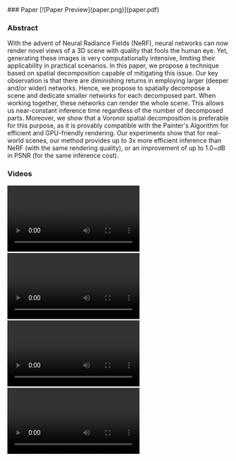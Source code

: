 <link rel="stylesheet" href="style.css">
### Paper
[![Paper Preview](paper.png)](paper.pdf)

### Abstract

With the advent of Neural Radiance Fields (NeRF), neural networks can now render novel views of a 3D scene with quality that fools the human eye. Yet, generating these images is very computationally intensive, limiting their applicability in practical scenarios. In this paper, we propose a technique based on spatial decomposition capable of mitigating this issue. Our key observation is that there are diminishing returns in employing larger (deeper and/or wider) networks. Hence, we propose to spatially decompose a scene and dedicate smaller networks for each decomposed part. When working together, these networks can render the whole scene. This allows us near-constant inference time regardless of the number of decomposed parts. Moreover, we show that a Voronoi spatial decomposition is preferable for this purpose, as it is provably compatible with the Painter's Algorithm for efficient and GPU-friendly rendering. Our experiments show that for real-world scenes, our method provides up to 3x more efficient inference than NeRF (with the same rendering quality), or an improvement of up to 1.0~dB in PSNR (for the same inference cost).

### Videos

<video controls autoplay loop>
  <source type="video/mp4" src="horns.mp4">
</video>
<video controls autoplay loop>
  <source type="video/mp4" src="trex.mp4">
</video>
<video controls autoplay loop>
  <source type="video/mp4" src="flower.mp4">
</video>
<video controls autoplay loop>
  <source type="video/mp4" src="leaves.mp4">
</video>
